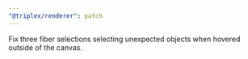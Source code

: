 ```yaml
---
"@triplex/renderer": patch
---
```


Fix three fiber selections selecting unexpected objects when hovered outside of the canvas.

